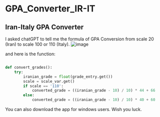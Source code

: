 # GPA_Converter_IR-IT
## Iran-Italy GPA Converter 
I asked chatGPT to tell me the formula of GPA Conversion from scale 20 (Iran) to scale 100 or 110 (Italy).
![image](https://github.com/bioinfmatters/GPA_Converter_IR-IT/assets/127447384/14786524-dfff-4503-8adb-1fad0ceef392)

and here is the function:
```python

def convert_grades():
    try:
        iranian_grade = float(grade_entry.get())
        scale = scale_var.get()
        if scale == '110':
            converted_grade = ((iranian_grade - 10) / 10) * 44 + 66
        else:
            converted_grade = ((iranian_grade - 10) / 10) * 40 + 60
```
You can also download the app for windows users. Wish you luck.
